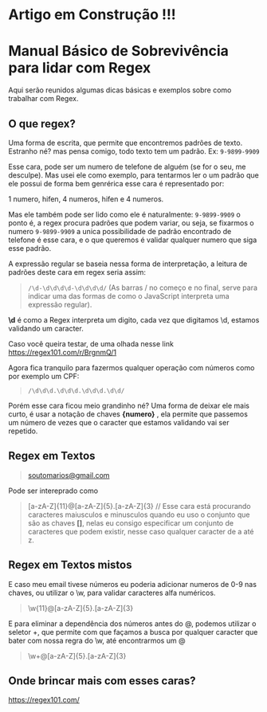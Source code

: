 # Artigo em Construção !!!

# Manual Básico de Sobrevivência para lidar com Regex

Aqui serão reunidos algumas dicas básicas e exemplos sobre como trabalhar com Regex.

## O que regex?
Uma forma de escrita, que permite que encontremos padrões de texto. Estranho né? mas pensa comigo, todo texto tem um padrão.
Ex:  `9-9899-9909`

Esse cara, pode ser um numero de telefone de alguém (se for o seu, me desculpe). Mas usei ele como exemplo, para tentarmos ler o um padrão que ele possui de forma bem genrérica esse cara é representado por:

1 numero, hifen, 4 numeros, hifen e 4 numeros.

Mas ele também pode ser lido como ele é naturalmente: `9-9899-9909` o ponto é, a regex procura padrões que podem variar, ou seja, se fixarmos o numero `9-9899-9909` a unica possibilidade de padrão encontrado de telefone é esse cara, e o que queremos é validar qualquer numero que siga esse padrão.

A expressão regular se baseia nessa forma de interpretação, a leitura de padrões deste cara em regex seria assim: 
> `/\d-\d\d\d\d-\d\d\d\d/` (As barras / no começo e no final, serve para indicar uma das formas de como o JavaScript interpreta uma expressão regular).

**\d** é como a Regex interpreta um digito, cada vez que digitamos \d, estamos validando um caracter.

Caso você queira testar, de uma olhada nesse link https://regex101.com/r/BrgnmQ/1

Agora fica tranquilo para fazermos qualquer operação com números como por exemplo um CPF:

> `/\d\d\d.\d\d\d.\d\d\d.\d\d/`

Porém esse cara ficou meio grandinho né? Uma forma de deixar ele mais curto, é usar a notação de chaves **{numero}** , ela permite que passemos um número de vezes que o caracter que estamos validando vai ser repetido.



## Regex em Textos

> soutomarios@gmail.com

Pode ser intereprado como

> [a-zA-Z]{11}@[a-zA-Z]{5}.[a-zA-Z]{3} // Esse cara está procurando caracteres maiusculos e minusculos quando eu uso o conjunto que são as chaves **[]**, nelas eu consigo especificar um conjunto  de caracteres que podem existir, nesse caso qualquer caracter de a até z. 

## Regex em Textos mistos

E caso meu email tivese números eu poderia adicionar numeros de 0-9 nas chaves, ou utilizar o \w, para validar caracteres alfa numéricos.

> \w{11}@[a-zA-Z]{5}.[a-zA-Z]{3} 

E para eliminar a dependência dos números antes do @, podemos utilizar o seletor +, que permite com que façamos a busca por qualquer caracter que bater com nossa regra do \w, até encontrarmos um @

> \w+@[a-zA-Z]{5}.[a-zA-Z]{3} 



## Onde brincar mais com esses caras?

https://regex101.com/


